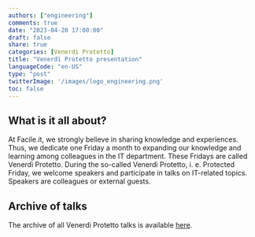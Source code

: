 ```yaml
---
authors: ["engineering"]
comments: true
date: "2023-04-20 17:00:00"
draft: false
share: true
categories: [Venerdì Protetto]
title: "Venerdì Protetto presentation"
languageCode: "en-US"
type: "post"
twitterImage: '/images/logo_engineering.png'
toc: false
---
```



## What is it all about?

At Facile.it, we strongly believe in sharing knowledge and experiences. Thus, we dedicate one Friday a month to expanding our knowledge and learning among colleagues in the IT department. These Fridays are called Venerdì Protetto. During the so-called Venerdì Protetto, i. e. Protected Friday, we welcome speakers and participate in talks on IT-related topics. Speakers are colleagues or external guests.

    
## Archive of talks
 
The archive of all Venerdì Protetto talks is available [here](https://engineering.facile.it/categories/venerdi-protetto/).
